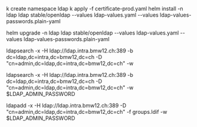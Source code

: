 
k create namespace ldap
k apply -f certificate-prod.yaml
helm install -n ldap ldap stable/openldap --values ldap-values.yaml --values ldap-values-passwords.plain-yaml

helm upgrade -n ldap ldap stable/openldap --values ldap-values.yaml --values ldap-values-passwords.plain-yaml


ldapsearch -x -H ldap://ldap.intra.bmw12.ch:389 -b dc=ldap,dc=intra,dc=bmw12,dc=ch -D "cn=admin,dc=ldap,dc=intra,dc=bmw12,dc=ch" -w


 ldapsearch -x -H ldap://ldap.intra.bmw12.ch:389 -b dc=ldap,dc=intra,dc=bmw12,dc=ch -D "cn=admin,dc=ldap,dc=intra,dc=bmw12,dc=ch" -w $LDAP_ADMIN_PASSWORD


ldapadd -x -H ldap://ldap.intra.bmw12.ch:389 -D "cn=admin,dc=ldap,dc=intra,dc=bmw12,dc=ch" -f groups.ldif -w $LDAP_ADMIN_PASSWORD

